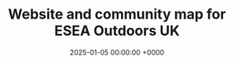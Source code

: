 ---
layout: redirected
redirect_to:  https://eseaoutdoors.uk/map
type: article
title: "Website and community map for ESEA Outdoors UK"
date: 2025-01-05 00:00:00 +0000
description: "A Bootstrap website and community map"
img: eseaoutdoorsuk.png
tags: [activism, geospatial, web-dev]
---